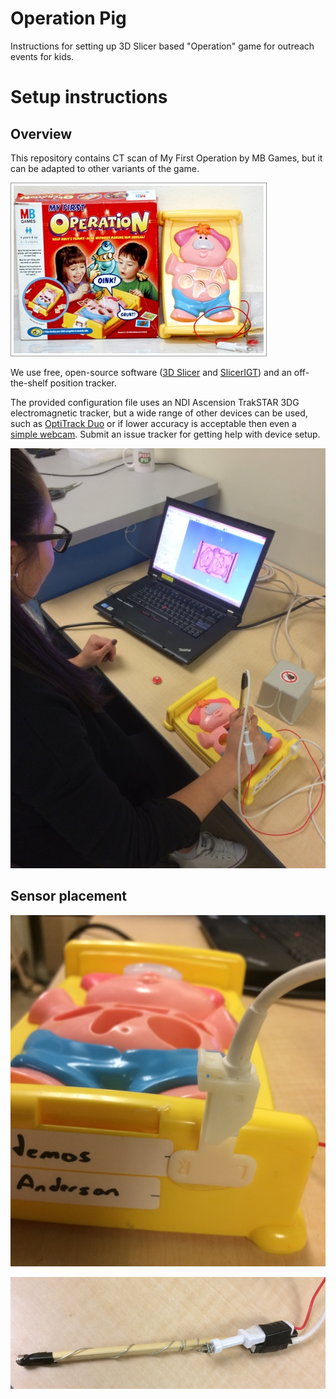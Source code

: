 # Operation Pig

Instructions for setting up 3D Slicer based "Operation" game for outreach events for kids.

# Setup instructions

## Overview

This repository contains CT scan of My First Operation by MB Games, but it can be adapted to other variants of the game.

![](OperationPigOriginal.jpg)

We use free, open-source software ([3D Slicer](https://www.slicer.org) and [SlicerIGT](http://www.slicer.igt.org)) and an off-the-shelf position tracker.

The provided configuration file uses an NDI Ascension TrakSTAR 3DG electromagnetic tracker, but a wide range of other devices can be used, such as [OptiTrack Duo](https://optitrack.com/products/v120-duo/) or if lower accuracy is acceptable then even a [simple webcam](https://youtu.be/MOqh6wgOOYs). Submit an issue tracker for getting help with device setup.

![](CompleteSetup.jpg)

## Sensor placement

![](ReferenceSensor.jpg)

![](StylusSensor.jpg)
